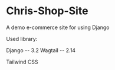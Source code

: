 # Chris-Shop-Site
A demo e-commerce site for using Django

Used library:

Django  -- 3.2
Wagtail -- 2.14

Tailwind CSS
